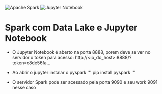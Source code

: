 ![Apache Spark](https://img.shields.io/badge/Apache%20Spark-FDEE21?style=flat-square&logo=apachespark&logoColor=black)
![Jupyter Notebook](https://img.shields.io/badge/jupyter-%23FA0F00.svg?style=for-the-badge&logo=jupyter&logoColor=white)

# Spark com Data Lake e Jupyter Notebook

- O Jupyter Notebook é aberto na porta 8888, porem deve se ver no servidor o token para acesso:
http://<ip_do_host>:8888/?token=c8de56fa...
- Ao abrir o jupyter instalar o pyspark
'''
pip install pyspark
'''

- O servidor Spark pode ser acessado pela porta 9090 e seu work 9091 nesse caso
